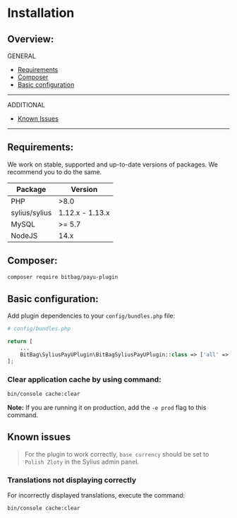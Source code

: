 # Installation

## Overview:
GENERAL
<!------------------------------------------------------------------
Downloading the plugin
Importing or modifying config files, adding routes, parameters, services etc.
-------------------------------------------------------------------->
- [Requirements](#requirements)
- [Composer](#composer)
- [Basic configuration](#basic-configuration)
---
ADDITIONAL
- [Known Issues](#known-issues)
---

## Requirements:
We work on stable, supported and up-to-date versions of packages. We recommend you to do the same.

| Package       | Version         |
|---------------|-----------------|
| PHP           | \>8.0           |
| sylius/sylius | 1.12.x - 1.13.x |
| MySQL         | \>= 5.7         |
| NodeJS        | 14.x            |

## Composer:
```bash
composer require bitbag/payu-plugin
```

## Basic configuration:
Add plugin dependencies to your `config/bundles.php` file:

```php
# config/bundles.php

return [
    ...
    BitBag\SyliusPayUPlugin\BitBagSyliusPayUPlugin::class => ['all' => true],
];
```

### Clear application cache by using command:
```bash
bin/console cache:clear
```
**Note:** If you are running it on production, add the `-e prod` flag to this command.

## Known issues

> For the plugin to work correctly, `base currency` should be set to `Polish Zloty` in the Sylius admin panel.

### Translations not displaying correctly
For incorrectly displayed translations, execute the command:
```bash
bin/console cache:clear
```
